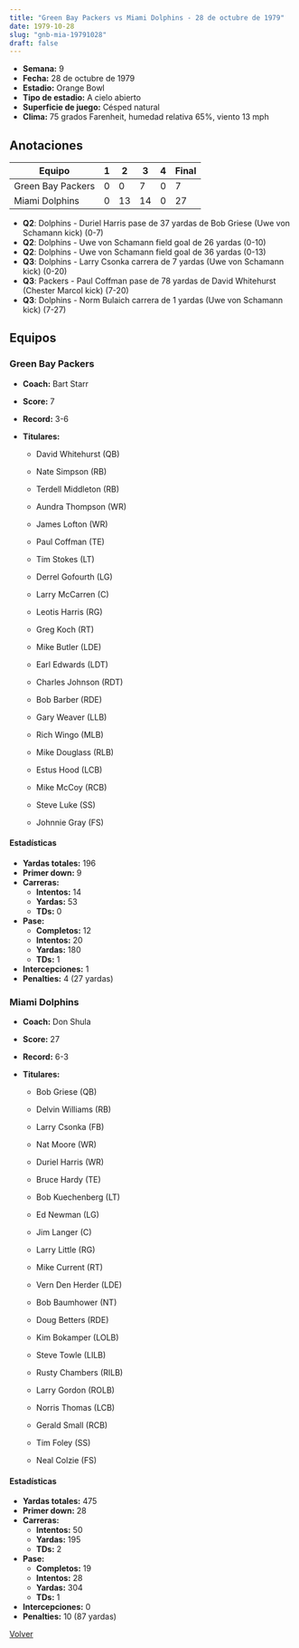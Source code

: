 ```yaml
---
title: "Green Bay Packers vs Miami Dolphins - 28 de octubre de 1979"
date: 1979-10-28
slug: "gnb-mia-19791028"
draft: false
---
```


- **Semana:** 9
- **Fecha:** 28 de octubre de 1979
- **Estadio:** Orange Bowl
- **Tipo de estadio:** A cielo abierto
- **Superficie de juego:** Césped natural
- **Clima:** 75 grados Farenheit, humedad relativa 65%, viento 13 mph





## Anotaciones
| Equipo | 1 | 2 | 3 | 4 | Final |
|--------|---|---|---|---|-------|
| Green Bay Packers  | 0 | 0 | 7 | 0  | 7 |
| Miami Dolphins  | 0 | 13 | 14 | 0  | 27 |
- **Q2**: Dolphins - Duriel Harris pase de 37 yardas de Bob Griese (Uwe von Schamann kick) (0-7)
- **Q2**: Dolphins - Uwe von Schamann field goal de 26 yardas (0-10)
- **Q2**: Dolphins - Uwe von Schamann field goal de 36 yardas (0-13)
- **Q3**: Dolphins - Larry Csonka carrera de 7 yardas (Uwe von Schamann kick) (0-20)
- **Q3**: Packers - Paul Coffman pase de 78 yardas de David Whitehurst (Chester Marcol kick) (7-20)
- **Q3**: Dolphins - Norm Bulaich carrera de 1 yardas (Uwe von Schamann kick) (7-27)


## Equipos


### Green Bay Packers
* **Coach:** Bart Starr
* **Score:** 7
* **Record:** 3-6
* **Titulares:** 

  * David Whitehurst (QB) 

  * Nate Simpson (RB) 

  * Terdell Middleton (RB) 

  * Aundra Thompson (WR) 

  * James Lofton (WR) 

  * Paul Coffman (TE) 

  * Tim Stokes (LT) 

  * Derrel Gofourth (LG) 

  * Larry McCarren (C) 

  * Leotis Harris (RG) 

  * Greg Koch (RT) 

  * Mike Butler (LDE) 

  * Earl Edwards (LDT) 

  * Charles Johnson (RDT) 

  * Bob Barber (RDE) 

  * Gary Weaver (LLB) 

  * Rich Wingo (MLB) 

  * Mike Douglass (RLB) 

  * Estus Hood (LCB) 

  * Mike McCoy (RCB) 

  * Steve Luke (SS) 

  * Johnnie Gray (FS) 

#### Estadísticas
* **Yardas totales:** 196
* **Primer down:** 9
* **Carreras:**
  * **Intentos:** 14
  * **Yardas:** 53
  * **TDs:** 0
* **Pase:**
  * **Completos:** 12
  * **Intentos:** 20
  * **Yardas:** 180
  * **TDs:** 1
* **Intercepciones:** 1
* **Penalties:** 4 (27 yardas)

### Miami Dolphins
* **Coach:** Don Shula
* **Score:** 27
* **Record:** 6-3
* **Titulares:** 

  * Bob Griese (QB) 

  * Delvin Williams (RB) 

  * Larry Csonka (FB) 

  * Nat Moore (WR) 

  * Duriel Harris (WR) 

  * Bruce Hardy (TE) 

  * Bob Kuechenberg (LT) 

  * Ed Newman (LG) 

  * Jim Langer (C) 

  * Larry Little (RG) 

  * Mike Current (RT) 

  * Vern Den Herder (LDE) 

  * Bob Baumhower (NT) 

  * Doug Betters (RDE) 

  * Kim Bokamper (LOLB) 

  * Steve Towle (LILB) 

  * Rusty Chambers (RILB) 

  * Larry Gordon (ROLB) 

  * Norris Thomas (LCB) 

  * Gerald Small (RCB) 

  * Tim Foley (SS) 

  * Neal Colzie (FS) 

#### Estadísticas
* **Yardas totales:** 475
* **Primer down:** 28
* **Carreras:**
  * **Intentos:** 50
  * **Yardas:** 195
  * **TDs:** 2
* **Pase:**
  * **Completos:** 19
  * **Intentos:** 28
  * **Yardas:** 304
  * **TDs:** 1
* **Intercepciones:** 0
* **Penalties:** 10 (87 yardas)


[Volver](/historia/1979)

